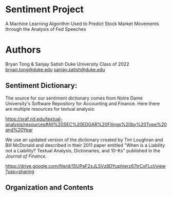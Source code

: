# Sentiment Project
 A Machine Learning Algorithm Used to Predict Stock Market Movements through the Analysis of Fed Speeches
 
 # Authors
 Bryan Tong & Sanjay Satish
 Duke University Class of 2022
 bryan.tong@duke.edu
 sanjay.satish@duke.edu
 
 ## Sentiment Dictionary:
 The source for our sentiment dictionary comes from Notre Dame University's Software Repository for Accounting and Finance. Here there are multiple resources for textual analysis:
 
<https://sraf.nd.edu/textual-analysis/resources#All%20SEC%20EDGAR%20Filings%20by%20Type%20and%20Year>

We use an updated version of the dictionary created by Tim Loughran and Bill McDonald and described in their 2011 paper entitled "When is a Liability not a Liability?  Textual Analysis, Dictionaries, and 10-Ks" published in the *Journal of Finance*. 

<https://drive.google.com/file/d/15UPaF2xJLSVz8DYuphierz67trCxFLcl/view?usp=sharing>

## Organization and Contents
